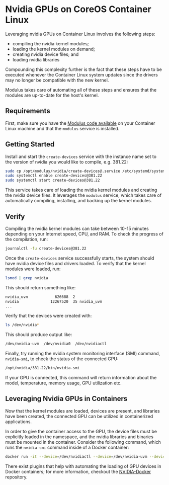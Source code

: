 # Nvidia GPUs on CoreOS Container Linux
Leveraging nvidia GPUs on Container Linux involves the following steps:
* compiling the nvidia kernel modules;
* loading the kernel modules on demand;
* creating nvidia device files; and
* loading nvidia libraries

Compounding this complexity further is the fact that these steps have to be executed whenever the Container Linux system updates since the drivers may no longer be compatible with the new kernel.

Modulus takes care of automating all of these steps and ensures that the modules are up-to-date for the host's kernel.

## Requirements
First, make sure you have the [Modulus code available](https://github.com/squat/modulus#installation) on your Container Linux machine and that the `modulus` service is installed.

## Getting Started
Install and start the `create-devices` service with the instance name set to the version of nvidia you would like to compile, e.g. 381.22:
```sh
sudo cp /opt/modulus/nvidia/create-devices@.service /etc/systemd/system/create-devices@.service
sudo systemctl enable create-devices@381.22
sudo systemctl start create-devices@381.22
```

This service takes care of loading the nvidia kernel modules and creating the nvidia device files. It leverages the `modulus` service, which takes care of automatically compiling, installing, and backing up the kernel modules.

## Verify
Compiling the nvidia kernel modules can take between 10-15 minutes depending on your Internet speed, CPU, and RAM. To check the progress of the compilation, run:
```sh
journalctl -fu create-devices@381.22
```

Once the `create-devices` service successfully starts, the system should have nvidia device files and drivers loaded. To verify that the kernel modules were loaded, run:
```sh
lsmod | grep nvidia
```

This should return something like:
```sh
nvidia_uvm            626688  2
nvidia              12267520  35 nvidia_uvm
...
```

Verify that the devices were created with:
```sh
ls /dev/nvidia*
```

This should produce output like:
```sh
/dev/nvidia-uvm  /dev/nvidia0  /dev/nvidiactl
```

Finally, try running the nvidia system monitoring interface (SMI) command, `nvidia-smi`, to check the status of the connected GPU:
```sh
/opt/nvidia/381.22/bin/nvidia-smi
```

If your GPU is connected, this command will return information about the model, temperature, memory usage, GPU utilization etc.

## Leveraging Nvidia GPUs in Containers
Now that the kernel modules are loaded, devices are present, and libraries have been created, the connected GPU can be utilized in containerized applications.

In order to give the container access to the GPU, the device files must be explicitly loaded in the namespace, and the nvidia libraries and binaries must be mounted in the container. Consider the following command, which runs the `nvidia-smi` command inside of a Docker container:
```sh
docker run -it --device=/dev/nvidiactl --device=/dev/nvidia-uvm --device=/dev/nvidia0 --volume=/opt/nvidia/381.22:/usr/local/nvidia:ro --entrypoint=nvidia-smi nvidia/cuda:8.0-cudnn5-devel
```

There exist plugins that help with automating the loading of GPU devices in Docker containers; for more information, checkout the [NVIDIA-Docker](https://github.com/NVIDIA/nvidia-docker) repository.
